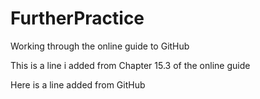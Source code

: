 # FurtherPractice
Working through the online guide to GitHub

This is a line i added from Chapter 15.3 of the online guide

Here is a line added from GitHub
